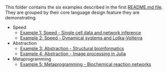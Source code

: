 This folder contains the six examples described in the first [README.md file](https://github.com/ElisabethRoesch/Perspective_Julia_for_Biologists/blob/main/README.md). They are grouped by their core language design feature they are demonstrating. 
* Speed
  * [Example 1: Speed - Single cell data and network inference](https://github.com/ElisabethRoesch/Perspective_Julia_for_Biologists/tree/main/examples/Speed/Example_Network_Inference_from_Single_Cell_Data)
  * [Example 2: Speed - Dynamical systems and Lotka-Volterra](https://github.com/ElisabethRoesch/Perspective_Julia_for_Biologists/tree/main/examples/Speed/Supplementary_Example_Accelerating_Dynamical_Systems_Modeling_in_Systems_Biology_and_Pharmacology)
* Abstraction
  * [Example 3: Abstraction - Structural bioinformatics](https://github.com/ElisabethRoesch/Perspective_Julia_for_Biologists/tree/main/examples/Abstraction/Example_Structural_bioinformatics_with_composable_packages)
  * [Example 4: Abstraction - Image processing in Julia](https://github.com/ElisabethRoesch/Perspective_Julia_for_Biologists/tree/main/examples/Abstraction/Supplementary_Example_Flexibility_and_performance_in_image_processing)
* Metaprogramming
  * [Example 5: Metaprogramming - Biochemical reaction networks](https://github.com/ElisabethRoesch/Perspective_Julia_for_Biologists/tree/main/examples/Metaprogramming/Example_Biochemical_reaction_networks)
  